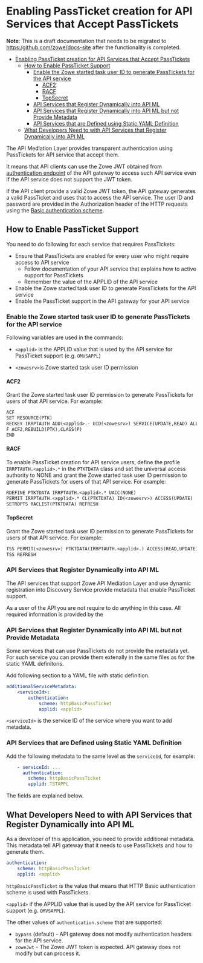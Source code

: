 # Enabling PassTicket creation for API Services that Accept PassTickets

**Note**: This is a draft documentation that needs to be migrated to <https:/github.com/zowe/docs-site> after the functionality is completed.

- [Enabling PassTicket creation for API Services that Accept PassTickets](#enabling-passticket-creation-for-api-services-that-accept-passtickets)
  - [How to Enable PassTicket Support](#how-to-enable-passticket-support)
    - [Enable the Zowe started task user ID to generate PassTickets for the API service](#enable-the-zowe-started-task-user-id-to-generate-passtickets-for-the-api-service)
      - [ACF2](#acf2)
      - [RACF](#racf)
      - [TopSecret](#topsecret)
    - [API Services that Register Dynamically into API ML](#api-services-that-register-dynamically-into-api-ml)
    - [API Services that Register Dynamically into API ML but not Provide Metadata](#api-services-that-register-dynamically-into-api-ml-but-not-provide-metadata)
    - [API Services that are Defined using Static YAML Definition](#api-services-that-are-defined-using-static-yaml-definition)
  - [What Developers Need to with API Services that Register Dynamically into API ML](#what-developers-need-to-with-api-services-that-register-dynamically-into-api-ml)

The API Mediation Layer provides transparent authentication using PassTickets for API service that accept them.

It means that API clients can use the Zowe JWT obtained from [authentication endpoint](https://docs.zowe.org/stable/extend/extend-apiml/api-mediation-security.html#authentication-for-api-ml-services) of the API gateway to access such API service even if the API service
does not support the JWT token.

If the API client provide a valid Zowe JWT token, the API gateway generates a valid PassTicket and uses that to access the API service.
The user ID and password are provided in the Authorization header of the HTTP requests using the
[Basic authentication scheme](https://developer.mozilla.org/en-US/docs/Web/HTTP/Authentication#Basic_authentication_scheme).

## How to Enable PassTicket Support

You need to do following for each service that requires PassTickets:

- Ensure that PassTickets are enabled for every user who might require access to API service
  - Follow documentation of your API service that explains how to active support for PassTickets
  - Remember the value of the APPLID of the API service
- Enable the Zowe started task user ID to generate PassTickets for the API service
- Enable the PassTicket support in the API gateway for your API service

### Enable the Zowe started task user ID to generate PassTickets for the API service

Following variables are used in the commands:

- `<applid>` is the APPLID value that is used by the API service for PassTicket support (e.g. `OMVSAPPL`)

- `<zowesrv>`is Zowe started task user ID permission

#### ACF2

Grant the Zowe started task user ID permission to generate PassTickets for users of that API service. For example:

```txt
ACF
SET RESOURCE(PTK)
RECKEY IRRPTAUTH ADD(<applid>.- UID(<zowesrv>) SERVICE(UPDATE,READ) ALLOW)
F ACF2,REBUILD(PTK),CLASS(P)
END
```

#### RACF

To enable PassTicket creation for API service users, define the profile `IRRPTAUTH.<applid>.*` in the `PTKTDATA` class and set the universal access authority to NONE and grant the Zowe started task user ID permission to generate PassTickets for users of that API service. For example:

```txt
RDEFINE PTKTDATA IRRPTAUTH.<applid>.* UACC(NONE)
PERMIT IRRPTAUTH.<applid>.* CL(PTKTDATA) ID(<zowesrv>) ACCESS(UPDATE)
SETROPTS RACLIST(PTKTDATA) REFRESH
```

#### TopSecret

Grant the Zowe started task user ID permission to generate PassTickets for users of that API service. For example:

```txt
TSS PERMIT(<zowesrv>) PTKTDATA(IRRPTAUTH.<applid>.) ACCESS(READ,UPDATE)
TSS REFRESH
```

### API Services that Register Dynamically into API ML

The API services that support Zowe API Mediation Layer and use dynamic registration into Discovery Service provide metadata
that enable PassTicket support.

As a user of the API you are not require to do anything in this case. All required information is provided by the

### API Services that Register Dynamically into API ML but not Provide Metadata

Some services that can use PassTickets do not provide the metadata yet. For such service you can provide them
extenally in the same files as for the static YAML definitons.

Add following section to a YAML file with static definition.

```yaml
additionalServiceMetadata:
    <serviceId>:
        authentication:
            scheme: httpBasicPassTicket
            applid: <applid>
```

`<serviceId>` is the service ID of the service where you want to add metadata.

### API Services that are Defined using Static YAML Definition

Add the following metadata to the same level as the `serviceId`, for example:

```yaml
    - serviceId: ...
      authentication:
        scheme: httpBasicPassTicket
        applid: TSTAPPL
```

The fields are explained below.

## What Developers Need to with API Services that Register Dynamically into API ML

As a developer of this application, you need to provide additional metadata.
This metadata tell API gateway that it needs to use PassTickets and how to generate them.

```yaml
authentication:
    scheme: httpBasicPassTicket
    applid: <applid>
```

`httpBasicPassTicket` is the value that means that HTTP Basic authentication scheme is used with PassTickets.

`<applid>` if the APPLID value that is used by the API service for PassTicket support (e.g. `OMVSAPPL`).

The other values of `authentication.scheme` that are supported:

- `bypass` (default) - API gateway does not modify authentication headers for the API service.
- `zoweJwt` - The Zowe JWT token is expected. API gateway does not modify but can process it.
